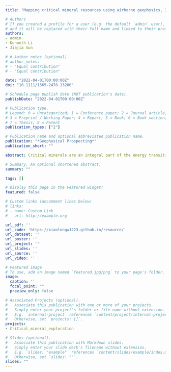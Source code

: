 ```yaml
---
title: "Mapping critical mineral resources using airborne geophysics, 3D joint inversion and geology differentiation: A case study of a buried niobium deposit in the Elk Creek carbonatite, Nebraska, USA"

# Authors
# If you created a profile for a user (e.g. the default `admin` user), write the username (folder name) here
# and it will be replaced with their full name and linked to their profile.
authors:
- admin
- Kenneth Li
- Jiajia Sun

# # Author notes (optional)
# author_notes:
# - "Equal contribution"
# - "Equal contribution"

date: "2022-04-01T00:00:00Z"
doi: "10.1111/1365-2478.13280"

# Schedule page publish date (NOT publication's date).
publishDate: "2022-04-01T00:00:00Z"

# Publication type.
# Legend: 0 = Uncategorized; 1 = Conference paper; 2 = Journal article;
# 3 = Preprint / Working Paper; 4 = Report; 5 = Book; 6 = Book section;
# 7 = Thesis; 8 = Patent
publication_types: ["2"]

# Publication name and optional abbreviated publication name.
publication: "*Geophysical Prospecting*"
publication_short: ""

abstract: Critical minerals are an integral part of the energy transition because of their important and, sometimes, irreplaceable uses in solar panels, wind turbines, electrical vehicles, etc. Mapping critical mineral resources is, therefore, essential to achieving the net-zero emission goal by 2050. We present a case study on using airborne geophysical data, borehole and physical property measurements to characterize the Elk Creek Carbonatite complex (ECCC) located in the southeast of Nebraska, US. It hosts the largest known niobium deposit in the United States, and contains a high level of rare earth element (REE) mineralization. Our goal is to develop a better understanding of the 3D structures and compositions of ECCC as well as its critical mineral resources potential. We perform 3D joint inversion of the airborne gravity gradiometry and magnetic data to produce structure similar density and susceptibility models. We carry out geology differentiation, a process of classifying recovered physical property values into distinct units, and obtained a 3D quasi-geology model for the ECCC. We identify 12 geologic units, each of which is characterized by a distinct range of physical property values. Our quasi-geology model, especially Units 9 and 11, shows a remarkable consistency with the borehole assay measurements. Unit 9 is spatially coincident with the known niobium ore zone. Unit 11 represents a significant volume of highly dense and magnetic materials below the deepest boreholes. These materials are likely associated with unexplored niobium mineralization. Our study demonstrates the added value of 3D geophysical joint inversions and geology differentiation in the context of critical mineral exploration under a thick sedimentary overburden.

# Summary. An optional shortened abstract.
summary: ""

tags: []

# Display this page in the Featured widget?
featured: false

# Custom links (uncomment lines below)
# links:
# - name: Custom Link
#   url: http://example.org

url_pdf: ''
url_code: 'https://xiaolongw1223.github.io/resource/'
url_dataset: ''
url_poster: ''
url_project: ''
url_slides: ''
url_source: ''
url_video: ''

# Featured image
# To use, add an image named `featured.jpg/png` to your page's folder.
image:
  caption: ''
  focal_point: ""
  preview_only: false

# Associated Projects (optional).
#   Associate this publication with one or more of your projects.
#   Simply enter your project's folder or file name without extension.
#   E.g. `internal-project` references `content/project/internal-project/index.md`.
#   Otherwise, set `projects: []`.
projects:
- Critical_mineral_exploration

# Slides (optional).
#   Associate this publication with Markdown slides.
#   Simply enter your slide deck's filename without extension.
#   E.g. `slides: "example"` references `content/slides/example/index.md`.
#   Otherwise, set `slides: ""`.
slides: ""
---
```


